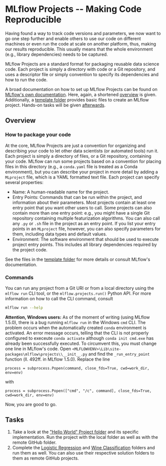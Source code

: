 # MLflow Projects -- Making Code Reproducible
Having found a way to track code versions and parameters, we now want to go one step further and
enable others to use our code on different machines or even run the code at scale on another
platform, thus, making our results reproducible. This usually means that the whole environment
(e.g., library dependencies) needs to be captured.

MLflow Projects are a standard format for packaging reusable data science code. Each project is
simply a directory with code or a Git repository, and uses a descriptor file or simply convention to
specify its dependencies and how to run the code.

A broad documentation on how to set up MLflow Projects can be found on
[MLflow's own documentation](https://www.mlflow.org/docs/latest/projects.html#). Here, again, a
shortened [overview](#overview) is given. Additionally, a
[template folder](200_mlflow_project_template) provides basic files to create an MLflow project.
Hands-on tasks will be given [afterwards](#tasks).

## Overview
### How to package your code
At the core, MLflow Projects are just a convention for organizing and describing your code to let
other data scientists (or automated tools) run it. Each project is simply a directory of files, or a
Git repository, containing your code. MLflow can run some projects based on a convention for placing
files in this directory (e.g., a `conda.yaml` file is treated as a Conda environment), but you can
describe your project in more detail by adding a `MLproject` file, which is a YAML formatted text
file. Each project can specify several properties:
* Name:  A human-readable name for the project.
* Entry Points: Commands that can be run within the project, and information about their parameters.
  Most projects contain at least one entry point that you want other users to call. Some projects
  can also contain more than one entry point: e.g., you might have a single Git repository
  containing multiple featurization algorithms. You can also call any `.py` or `.sh` file in the
  project as an entry point. If you list your entry points in an `MLproject` file, however, you can
  also specify parameters for them, including data types and default values.
* Environment: The software environment that should be used to execute project entry points. This
  includes all library dependencies required by the project code.

See the files in the [template folder](./200_mlflow_project_template) for more details or consult
MLflow's documentation.

### Commands
You can run any project from a Git URI or from a local directory using the `mlflow run` CLI tool, or
the `mlflow.projects.run()` Python API. For more information on how to call the CLI command, consult
```bash
mlflow run --help
```
**Attention, Windows users:** As of the moment of writing (using MLflow 1.5.0), there is a bug
running `mlflow run` in the Windows `cmd` CLI. The problem occurs when the automatically created
`conda` environment is activated. An error message occurs, telling that the CLI is not properly
configured to execeute `conda activate` although `conda init cmd.exe` has already been successfully
executed. To circumvent this, you must change one line in MLflow's code. Open
`<MLFLOWVENV>\Lib\site-packages\mlflow\projects\\__init__.py` and find the `_run_entry_point`
function (ll. 492ff. in MLflow 1.5.0). Replace the line
```
process = subprocess.Popen(command, close_fds=True, cwd=work_dir, env=env)
```
with
```
process = subprocess.Popen(["cmd", "/c", command], close_fds=True, cwd=work_dir, env=env)
```
Now, you are good to go.

## Tasks
1. Take a look at the ["Hello World" Project folder](./210_hello_world) and its specific
   implementation. Run the project with the local folder as well as with the remote GitHub folder.
2. Complete the [Logistic Regression](./221_sklearn_logreg) and
   [Wine Classification](./231_sklearn_elasticnet_wine) folders and run them as well. You can also
   use their respective solution folders to them as remote GitHub projects.
